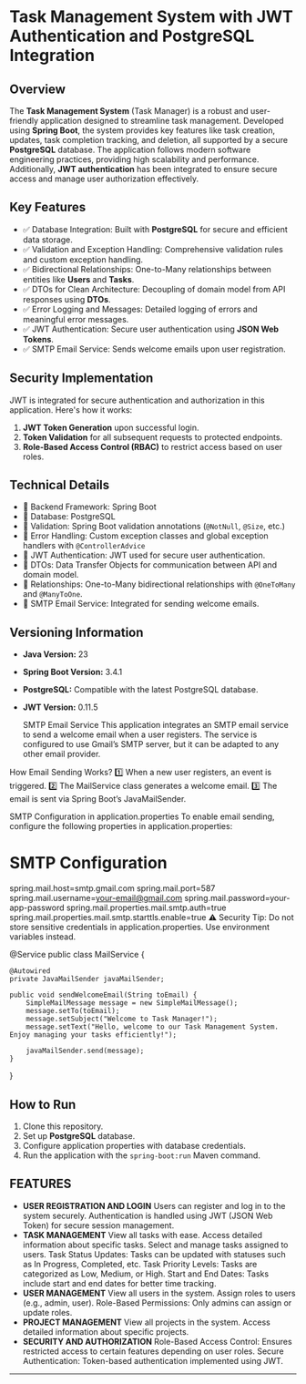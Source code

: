 # Task Management System with JWT Authentication and PostgreSQL Integration

## Overview
The **Task Management System** (Task Manager) is a robust and user-friendly application designed to streamline task management. Developed using **Spring Boot**, the system provides key features like task creation, updates, task completion tracking, and deletion, all supported by a secure **PostgreSQL** database. The application follows modern software engineering practices, providing high scalability and performance. Additionally, **JWT authentication** has been integrated to ensure secure access and manage user authorization effectively.

## Key Features
- ✅ Database Integration: Built with **PostgreSQL** for secure and efficient data storage.
- ✅ Validation and Exception Handling: Comprehensive validation rules and custom exception handling.
- ✅ Bidirectional Relationships: One-to-Many relationships between entities like **Users** and **Tasks**.
- ✅ DTOs for Clean Architecture: Decoupling of domain model from API responses using **DTOs**.
- ✅ Error Logging and Messages: Detailed logging of errors and meaningful error messages.
- ✅ JWT Authentication: Secure user authentication using **JSON Web Tokens**.
- ✅ SMTP Email Service: Sends welcome emails upon user registration.

## Security Implementation
JWT is integrated for secure authentication and authorization in this application. Here's how it works:
1. **JWT Token Generation** upon successful login.
2. **Token Validation** for all subsequent requests to protected endpoints.
3. **Role-Based Access Control (RBAC)** to restrict access based on user roles.

## Technical Details
- 🔹 Backend Framework: Spring Boot
- 🔹 Database: PostgreSQL
- 🔹 Validation: Spring Boot validation annotations (`@NotNull`, `@Size`, etc.)
- 🔹 Error Handling: Custom exception classes and global exception handlers with `@ControllerAdvice`
- 🔹 JWT Authentication: JWT used for secure user authentication.
- 🔹 DTOs: Data Transfer Objects for communication between API and domain model.
- 🔹 Relationships: One-to-Many bidirectional relationships with `@OneToMany` and `@ManyToOne`.
- 🔹 SMTP Email Service: Integrated for sending welcome emails.

## Versioning Information
- **Java Version:** 23
- **Spring Boot Version:** 3.4.1
- **PostgreSQL:** Compatible with the latest PostgreSQL database.
- **JWT Version:** 0.11.5

  SMTP Email Service
This application integrates an SMTP email service to send a welcome email when a user registers. The service is configured to use Gmail’s SMTP server, but it can be adapted to any other email provider.

How Email Sending Works?
1️⃣ When a new user registers, an event is triggered.
2️⃣ The MailService class generates a welcome email.
3️⃣ The email is sent via Spring Boot’s JavaMailSender.

SMTP Configuration in application.properties
To enable email sending, configure the following properties in application.properties:

# SMTP Configuration
spring.mail.host=smtp.gmail.com
spring.mail.port=587
spring.mail.username=your-email@gmail.com
spring.mail.password=your-app-password
spring.mail.properties.mail.smtp.auth=true
spring.mail.properties.mail.smtp.starttls.enable=true
⚠️ Security Tip: Do not store sensitive credentials in application.properties. Use environment variables instead.

@Service
public class MailService {

    @Autowired
    private JavaMailSender javaMailSender;

    public void sendWelcomeEmail(String toEmail) {
        SimpleMailMessage message = new SimpleMailMessage();
        message.setTo(toEmail);
        message.setSubject("Welcome to Task Manager!");
        message.setText("Hello, welcome to our Task Management System. Enjoy managing your tasks efficiently!");

        javaMailSender.send(message);
    }
}


## How to Run
1. Clone this repository.
2. Set up **PostgreSQL** database.
3. Configure application properties with database credentials.
4. Run the application with the `spring-boot:run` Maven command.

## FEATURES
 - **USER REGISTRATION AND LOGIN**
     Users can register and log in to the system securely.
     Authentication is handled using JWT (JSON Web Token) for secure session management.
 - **TASK MANAGEMENT**
  View all tasks with ease.
    Access detailed information about specific tasks.
    Select and manage tasks assigned to users.
    Task Status Updates: Tasks can be updated with statuses such as In Progress, Completed, etc.
    Task Priority Levels: Tasks are categorized as Low, Medium, or High.
    Start and End Dates: Tasks include start and end dates for better time tracking.
 - **USER MANAGEMENT**
    View all users in the system.
    Assign roles to users (e.g., admin, user).
    Role-Based Permissions: Only admins can assign or update roles.
 - **PROJECT MANAGEMENT**
    View all projects in the system.
    Access detailed information about specific projects.
 - **SECURITY AND AUTHORIZATION**
    Role-Based Access Control: Ensures restricted access to certain features depending on user roles.
    Secure Authentication: Token-based authentication implemented using JWT.

---
